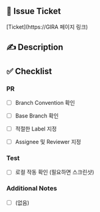 ## :bookmark: Issue Ticket

<!-- Issue Ticket이 있을 경우, 해당 링크를 연결해주세요 -->

[Ticket](https://GIRA 페이지 링크)

## :writing_hand: Description

<!-- 어떤 내용의 PR인지 간단하게 작성해주세요. (ex. 메인 페이지 레이아웃 작업) -->

## :white_check_mark: Checklist

### PR

<!-- 작성중인 PR인 경우, Draft 모드로 생성해주세요. -->

- [ ] Branch Convention 확인

- [ ] Base Branch 확인
- [ ] 적절한 Label 지정
- [ ] Assignee 및 Reviewer 지정

### Test


- [ ] 로컬 작동 확인 (필요하면 스크린샷)

### Additional Notes

<!-- 추가 사항이 있을 경우, Todo list를 작성해주세요. -->

- [ ] (없음)

